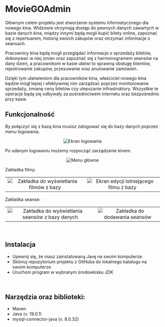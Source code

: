 # MovieGOAdmin
Głównym celem projektu jest stworzenie systemu informatycznego dla nowego kina. Widzowie otrzymają dostęp do pewnych danych zawartych w bazie danych kina, między innymi będą mogli kupić bilety online, zapoznać się z repertuarem, historią swoich zakupów oraz otrzymać informacje o seansach.

Pracownicy kina będą mogli przeglądać informacje o sprzedaży biletów, dokonywać w niej zmian oraz zapoznać się z harmonogramem seansów na dany dzień, a pracownikom w kasie ułatwi to sprawną obsługę klientów, rejestrowanie zakupów, przesuwanie oraz anulowanie zamówień.

Dzięki tym ułatwieniom dla pracowników kina, właściciel nowego kina będzie mógł lepiej i efektywniej nim zarządzać poprzez monitorowanie sprzedaży, zmianę ceny biletów czy ulepszanie infrastruktury. Wszystkie te operacje będą się odbywały za pośrednictwem internetu oraz bezpośrednio przy kasie.
<br>



## Funkcjonalność

By połączyć się z bazą kina musisz zalogować się do bazy danych poprzez menu logowania.
<p align="center">
  <img src="https://media.discordapp.net/attachments/306034382588870657/1116748021749796874/log.PNG?width=798&height=559" alt="Ekran logowania" />
</p>


Po udanym logowaniu możemy rozpocząć zarządzanie kinem.
<p align="center">
  <img src="https://media.discordapp.net/attachments/306034382588870657/1116746793401716767/1.PNG?width=798&height=559" alt="Menu główne" />
</p>


Zakładka filmy:
<table>
  <tr>
    <td align="center"><img src="https://media.discordapp.net/attachments/306034382588870657/1116746792332181554/2.PNG?width=798&height=559" alt="Zakładka do wyświetlania filmów z bazy" /></td>
    <td align="center"><img src="https://media.discordapp.net/attachments/306034382588870657/1116746792604798976/3.PNG?width=798&height=559" alt="Ekran edycji istniejącego filmu z bazy" /></td>
  </tr>
</table>


Zakładka seanse:
<table>
  <tr>
    <td align="center"><img src="https://media.discordapp.net/attachments/306034382588870657/1116746792885825667/4.PNG?width=798&height=559" alt="Zakładka do wyświetlania seansów z bazy danych" /></td>
    <td align="center"><img src="https://media.discordapp.net/attachments/306034382588870657/1116746793166848000/5.png?width=799&height=559" alt="Zakładka do dodawania seansów" /></td>
  </tr>
</table>
<br>



## Instalacja
- Upewnij się, że masz zainstalowaną Javę na swoim komputerze.
- Sklonuj repozytorium projektu z GitHuba do lokalnego katalogu na swoim komputerze.
- Uruchom program w wybranym środowkisku JDK
<br>



## Narzędzia oraz biblioteki:
* Maven
* Java (v. 19.0.1)
* mysql-connector-java (v. 8.0.32)
